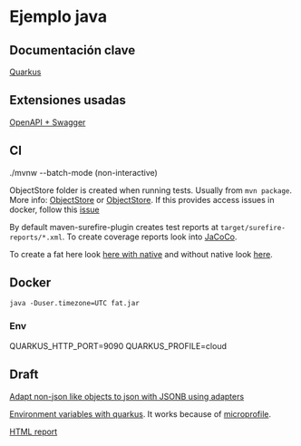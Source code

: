 # Ejemplo java

## Documentación clave

[Quarkus](https://quarkus.io/guides/)

## Extensiones usadas

[OpenAPI + Swagger](https://quarkus.io/guides/openapi-swaggerui-guide)

## CI

./mvnw --batch-mode (non-interactive)

ObjectStore folder is created when running tests. Usually from `mvn package`. More info: [ObjectStore](https://docs.jboss.org/jbosstm/docs/4.2/javadoc/jts/com/arjuna/ats/arjuna/objectstore/package-summary.html) or [ObjectStore](https://en.wikipedia.org/wiki/ObjectStore). If this provides access issues in docker, follow this [issue](https://github.com/quarkusio/quarkus/issues/2702)

By default maven-surefire-plugin creates test reports at `target/surefire-reports/*.xml`. To create coverage reports look into [JaCoCo](https://quarkus.io/guides/tests-with-coverage-guide#measuring-the-coverage-of-junit-tests-using-jacoco).

To create a fat here look [here with native](https://www.baeldung.com/quarkus-io) and without native look [here](https://quarkus.io/guides/maven-tooling#uber-jar-maven).

## Docker

```shell
java -Duser.timezone=UTC fat.jar
```

### Env

QUARKUS_HTTP_PORT=9090
QUARKUS_PROFILE=cloud

## Draft

[Adapt non-json like objects to json with JSONB using adapters](https://javaee.github.io/jsonb-spec/docs/user-guide.html#adapters)

[Environment variables with quarkus](https://lordofthejars.github.io/quarkus-cheat-sheet/). It works because of [microprofile](https://github.com/eclipse/microprofile-config).

[HTML report](https://maven.apache.org/surefire/maven-surefire-report-plugin/usage.html)

